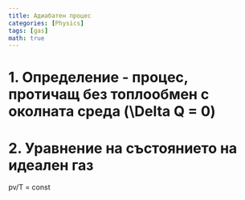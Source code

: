 ```yaml
---
title: Адиабатен процес
categories: [Physics]
tags: [gas]
math: true
---
```

# 1. Определение - процес, протичащ без топлообмен с околната среда (\Delta Q = 0)
# 2. Уравнение на състоянието на идеален газ
pv/T = const
